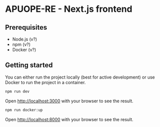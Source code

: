 # APUOPE-RE - Next.js frontend

## Prerequisites

- Node.js (v?)
- npm (v?)
- Docker (v?)

## Getting started

You can either run the project locally (best for active development) or use Docker to run the project in a container.

```bash
npm run dev
```

Open [http://localhost:3000](http://localhost:3000) with your browser to see the result.

```bash
npm run docker:up
```

Open [http://localhost:8000](http://localhost:8000) with your browser to see the result.
